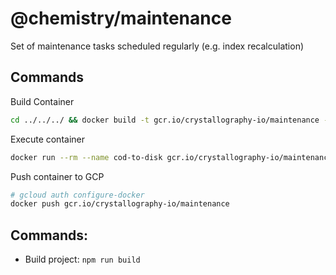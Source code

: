 # @chemistry/maintenance

Set of maintenance tasks scheduled regularly (e.g. index recalculation)

## Commands
Build Container
```bash
cd ../../../ && docker build -t gcr.io/crystallography-io/maintenance -f packages/swarm/maintenance/Dockerfile .
```

Execute container
```bash
docker run --rm --name cod-to-disk gcr.io/crystallography-io/maintenance
```

Push container to GCP
```bash
# gcloud auth configure-docker
docker push gcr.io/crystallography-io/maintenance
```

## Commands:
  * Build project: `npm run build`
